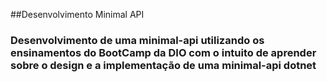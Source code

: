 ##Desenvolvimento Minimal API


### Desenvolvimento de uma minimal-api utilizando os ensinamentos do BootCamp da DIO com o intuito de aprender sobre o design e a implementação de uma minimal-api dotnet
